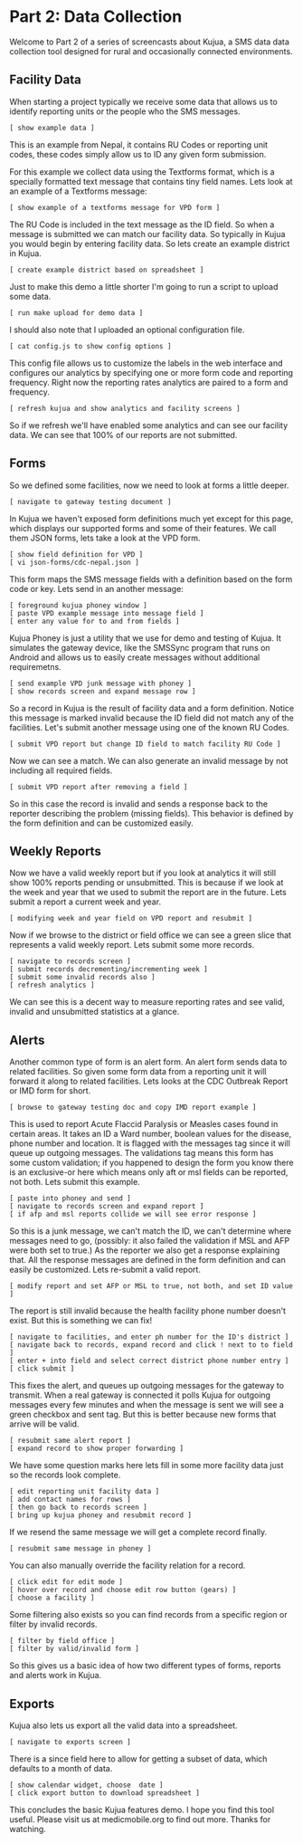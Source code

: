 # Part 2: Data Collection

Welcome to Part 2 of a series of screencasts about Kujua, a SMS data 
data collection tool designed for rural and occasionally connected environments.

## Facility Data

When starting a project typically we receive some data that allows us to identify reporting units or the people who the SMS messages. 

    [ show example data ]

This is an example from Nepal, it contains RU Codes or reporting unit codes, these codes simply allow us to ID any given form submission. 

For this example we collect data using the Textforms format, which is a specially formatted text message that contains tiny field names.  Lets look at an example of a Textforms message:

    [ show example of a textforms message for VPD form ]

The RU Code is included in the text message as the ID field.  So when a message is submitted we can match our facility data.  So typically in Kujua you would begin by entering facility data. So lets create an example district in Kujua.

    [ create example district based on spreadsheet ]

Just to make this demo a little shorter I'm going to run a script to upload some data.

    [ run make upload for demo data ]

I should also note that I uploaded an optional configuration file.

    [ cat config.js to show config options ]

This config file allows us to customize the labels in the web interface and configures our analytics by specifying one or more form code and reporting frequency.  Right now the reporting rates analytics are paired to a form and frequency.

    [ refresh kujua and show analytics and facility screens ]

So if we refresh we'll have enabled some analytics and can see our facility data.  We can see that 100% of our reports are not submitted.

## Forms

So we defined some facilities, now we need to look at forms a little deeper.

    [ navigate to gateway testing document ]

In Kujua we haven't exposed form definitions much yet except for this page, which displays our supported forms and some of their features. We call them JSON forms, lets take a look at the VPD form.
 
    [ show field definition for VPD ]
    [ vi json-forms/cdc-nepal.json ]

This form maps the SMS message fields with a definition based on the form code or key.  Lets send in an another message:

    [ foreground kujua phoney window ]
    [ paste VPD example message into message field ]
    [ enter any value for to and from fields ]

Kujua Phoney is just a utility that we use for demo and testing of Kujua.  It simulates the gateway device, like the SMSSync program that runs on Android and allows us to easily create messages without additional requiremetns.

    [ send example VPD junk message with phoney ]
    [ show records screen and expand message row ]

So a record in Kujua is the result of facility data and a form definition.  Notice this message is marked invalid because the ID field did not match any of the facilities.  Let's submit another message using one of the known RU Codes.

    [ submit VPD report but change ID field to match facility RU Code ]

Now we can see a match.  We can also generate an invalid message by not including all required fields.

    [ submit VPD report after removing a field ]

So in this case the record is invalid and sends a response back to the reporter describing the problem (missing fields).  This behavior is defined by the form definition and can be customized easily.  

## Weekly Reports

Now we have a valid weekly report but if you look at analytics it will still show 100% reports pending or unsubmitted.  This is because if we look at the week and year that we used to submit the report are in the future.  Lets submit a report a current week and year.

    [ modifying week and year field on VPD report and resubmit ]

Now if we browse to the district or field office we can see a green slice that represents a valid weekly report.  Lets submit some more records.

    [ navigate to records screen ]
    [ submit records decrementing/incrementing week ]
    [ submit some invalid records also ]
    [ refresh analytics ]

We can see this is a decent way to measure reporting rates and see valid,  invalid and unsubmitted statistics at a glance.

## Alerts

Another common type of form is an alert form.  An alert form sends data to related facilities.  So given some form data from a reporting unit it will forward it along to related facilities.  Lets looks at the CDC Outbreak Report or IMD form for short.

    [ browse to gateway testing doc and copy IMD report example ]

This is used to report Acute Flaccid Paralysis or Measles cases found in certain areas.   It takes an ID a Ward number, boolean values for the disease, phone number and location.  It is flagged with the messages tag since it will queue up outgoing messages.  The validations tag means this form has some custom validation; if you happened to design the form you know there is an exclusive-or here which means only aft or msl fields can be reported, not both.  Lets submit this example.

    [ paste into phoney and send ]
    [ navigate to records screen and expand report ]
    [ if afp and msl reports collide we will see error response ]

So this is a junk message, we can't match the ID, we can't determine where  messages need to go, (possibly: it also failed the validation if MSL and AFP were both set to true.) As the reporter we also get a response explaining that.  All the response messages are defined in the form definition and can easily be customized.  Lets re-submit a valid report.

    [ modify report and set AFP or MSL to true, not both, and set ID value ]

The report is still invalid because the health facility phone number doesn't exist.  But this is something we can fix! 

    [ navigate to facilities, and enter ph number for the ID's district ]
    [ navigate back to records, expand record and click ! next to to field ]
    [ enter + into field and select correct district phone number entry ]
    [ click submit ]

This fixes the alert, and queues up outgoing messages for the gateway to transmit.  When a real gateway is connected it polls Kujua for outgoing messages every few minutes and when the message is sent we will see a green checkbox and sent tag.  But this is better because new forms that arrive will be valid.

    [ resubmit same alert report ]
    [ expand record to show proper forwarding ]

We have some question marks here lets fill in some more facility data just so the records look complete.

    [ edit reporting unit facility data ]
    [ add contact names for rows ]
    [ then go back to records screen ]
    [ bring up kujua phoney and resubmit record ]

If we resend the same message we will get a complete record finally.

    [ resubmit same message in phoney ] 

You can also manually override the facility relation for a record.

    [ click edit for edit mode ]
    [ hover over record and choose edit row button (gears) ]
    [ choose a facility ]

Some filtering also exists so you can find records from a specific region or filter by invalid records.

    [ filter by field office ]
    [ filter by valid/invalid form ]

So this gives us a basic idea of how two different types of forms, reports and alerts work in Kujua.  

## Exports

Kujua also lets us export all the valid data into a spreadsheet.

    [ navigate to exports screen ]

There is a since field here to allow for getting a subset of data, which defaults to a month of data.

    [ show calendar widget, choose  date ]
    [ click export button to download spreadsheet ]

This concludes the basic Kujua features demo. I hope you find this tool useful.  Please visit us at medicmobile.org to find out more.  Thanks for watching.
